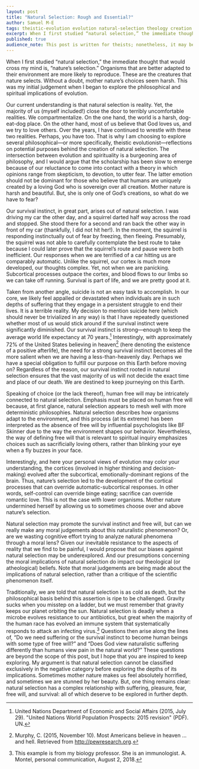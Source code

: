 ```yaml
---
layout: post
title: "Natural Selection: Rough and Essential?"
author: Samuel M-E
tags: theistic-evolution evolution natural-selection theology creation 
excerpt: When I first studied “natural selection,” the immediate thought that would cross my mind is, “nature’s selection.” Organisms that are better adapted to their environment are more likely to reproduce. These are the creatures that nature selects. Without a doubt, mother nature’s choices seem harsh. This was my initial judgement when I began to explore the philosophical and spiritual implications of evolution. 
published: true
audience_note: This post is written for theists; nonetheless, it may be helpful for anyone who has wrestled with evolution and spirituality. 
---
```


When I first studied “natural selection,” the immediate thought that would cross my mind is, “nature’s selection.” Organisms that are better adapted to their environment are more likely to reproduce. These are the creatures that nature selects. Without a doubt, mother nature’s choices seem harsh. This was my initial judgement when I began to explore the philosophical and spiritual implications of evolution. 

Our current understanding is that natural selection is reality. Yet, the majority of us (myself included!) close the door to terribly uncomfortable realities. We compartmentalize. On the one hand, the world is a harsh, dog-eat-dog place. On the other hand, most of us believe that God loves us, and we try to love others. Over the years, I have continued to wrestle with these two realities. Perhaps, you have too. That is why I am choosing to explore several philosophical—or more specifically, theistic evolutionist—reflections on potential purposes behind the creation of natural selection. The intersection between evolution and spirituality is a burgeoning area of philosophy, and I would argue that the scholarship has been slow to emerge because of our reluctance to come into contact with a theory in which opinions range from skepticism, to devotion, to utter fear. The latter emotion should not be dominant for those who believe that humans are uniquely created by a loving God who is sovereign over all creation. Mother nature is harsh and beautiful. But, she is only one of God’s creations, so what do we have to fear?

Our survival instinct, in great part, arises out of natural selection. I was driving my car the other day, and a squirrel darted half way across the road and stopped. She stood there for a second and ran back the other way in front of my car (thankfully, I did not hit her!). In the moment, the squirrel is responding instinctually out of fear by freezing, then fleeing. Presumably, the squirrel was not able to carefully contemplate the best route to take because I could later prove that the squirrel’s route and pause were both inefficient. Our responses when we are terrified of a car hitting us are comparably automatic. Unlike the squirrel, our cortex is much more developed, our thoughts complex. Yet, not when we are panicking. Subcortical processes outpace the cortex, and blood flows to our limbs so we can take off running. Survival is part of life, and we are pretty good at it. 

Taken from another angle, suicide is not an easy task to accomplish. In our core, we likely feel appalled or devastated when individuals are in such depths of suffering that they engage in a persistent struggle to end their lives. It is a terrible reality. My decision to mention suicide here (which should never be trivialized in any way) is that I have repeatedly questioned whether most of us would stick around if the survival instinct were significantly diminished. Our survival instinct is strong—enough to keep the average world life expectancy at 70 years.[^1] Interestingly, with approximately 72% of the United States believing in heaven[^2] (here denoting the existence of a positive afterlife), the need for a strong survival instinct becomes all the more salient when we are having a less-than-heavenly day. Perhaps we have a special obligation to fulfill our purpose on this Earth before moving on? Regardless of the reason, our survival instinct rooted in natural selection ensures that the vast majority of us will not decide the exact time and place of our death. We are destined to keep journeying on this Earth.

Speaking of choice (or the lack thereof), human free will may be intricately connected to natural selection. Emphasis must be placed on human free will because, at first glance, natural selection appears to mesh well with more deterministic philosophies. Natural selection describes how organisms adapt to the environment, and this process (at its extreme) has been interpreted as the absence of free will by influential psychologists like BF Skinner due to the way the environment shapes our behavior. Nevertheless, the way of defining free will that is relevant to spiritual inquiry emphasizes choices such as sacrificially loving others, rather than blinking your eye when a fly buzzes in your face.

Interestingly, and here your personal views of evolution may color your understanding, the cortices (involved in higher thinking and decision-making) evolved after the subcortical, emotionally-dominant regions of the brain. Thus, nature’s selection led to the development of the cortical processes that can override automatic-subcortical responses. In other words, self-control can override binge eating; sacrifice can override romantic love. This is not the case with lower organisms. Mother nature undermined herself by allowing us to sometimes choose over and above nature’s selection. 

Natural selection may promote the survival instinct and free will, but can we really make any moral judgements about this naturalistic phenomenon? Or, are we wasting cognitive effort trying to analyze natural phenomena through a moral lens? Given our inevitable resistance to the aspects of reality that we find to be painful, I would propose that our biases against natural selection may be underexplored. And our presumptions concerning the moral implications of natural selection do impact our theological (or atheological) beliefs. Note that moral judgements are being made about the implications of natural selection, rather than a critique of the scientific phenomenon itself.

Traditionally, we are told that natural selection is as cold as death, but the philosophical basis behind this assertion is ripe to be challenged. Gravity sucks when you misstep on a ladder, but we must remember that gravity keeps our planet orbiting the sun. Natural selection is deadly when a microbe evolves resistance to our antibiotics, but great when the majority of the human race has evolved an immune system that systematically responds to attack an infecting virus.[^3] Questions then arise along the lines of, “Do we need suffering or the survival instinct to become human beings with some type of free will?” and “Does God view naturalistic suffering differently than humans view pain in the natural world?” These questions are beyond the scope of this post, but I hope that you are inspired to keep exploring. My argument is that natural selection cannot be classified exclusively in the negative category before exploring the depths of its implications. Sometimes mother nature makes us feel absolutely horrified, and sometimes we are stunned by her beauty. But, one thing remains clear: natural selection has a complex relationship with suffering, pleasure, fear, free will, and survival: all of which deserve to be explored in further depth.  



[^1]:
	United Nations Department of Economic and Social Affairs (2015, July 29). "United Nations World Population Prospects: 2015 revision" (PDF). UN.

[^2]:
	Murphy, C. (2015, November 10). Most Americans believe in heaven … and hell. Retrieved from http://pewresearch.org. 

[^3]:
	This example is from my biology professor. She is an immunologist. A. Montel, personal communication, August 2, 2018.
